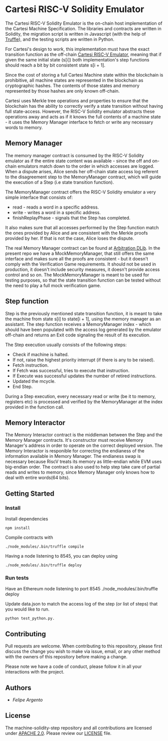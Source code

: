 
# Cartesi RISC-V Solidity Emulator

The Cartesi RISC-V Solidity Emulator is the on-chain host implementation of the Cartesi Machine Specification. The libraries and contracts are written in Solidity, the migration script is written in Javascript (with the help of [Truffle](https://github.com/trufflesuite/truffle)), and the testing scripts are written in Python.

For Cartesi's design to work, this implementation must have the exact transition function as the off-chain [Cartesi RISC-V Emulator](https://github.com/cartesi/machine-emulator), meaning that if given the same initial state (s[i]) both implementation's step functions should reach a bit by bit consistent state s[i + 1].

Since the cost of storing a full Cartesi Machine state within the blockchain is prohibitive, all machine states are represented in the blockchain as cryptographic hashes. The contents of those states and memory represented by those hashes are only known off-chain.

Cartesi uses Merkle tree operations and properties to ensure that the blockchain has the ability to correctly verify a state transition without having full state-access. However, the RISC-V Solidity emulator abstracts these operations away and acts as if it knows the full contents of a machine state - it uses the Memory Manager interface to fetch or write any necessary words to memory.

## Memory Manager

The memory manager contract is consumed by the RISC-V Solidity emulator as if the entire state content was available - since the off and on-chain emulators match down to the order in which accesses are logged. When a dispute arises, Alice sends her off-chain state access log referent to the disagreement step to the MemoryManager contract, which will guide the execution of a Step (i.e state transition function).

The MemoryManager contract offers the RISC-V Solidity emulator a very simple interface that consists of:

* read - reads a word in a specific address.
* write - writes a word in a specific address.
* finishReplayPhase - signals that the Step has completed.

It also makes sure that all accesses performed by the Step function match the ones provided by Alice and are consistent with the Merkle proofs provided by her. If that is not the case, Alice loses the dispute.

The real Memory Manager contract can be found at [Arbitration DLib](https://github.com/cartesi/arbitration-dlib). In the present repo we have a MockMemoryManager, that still offers the same interface and makes sure all the proofs are consistent - but it doesn't comply with the Verification Game requirements. It should not be used in production, it doesn't include security measures, it doesn't provide access control and so on. The MockMemoryManager is meant to be used for testing purposes, so that the state transition function can be tested without the need to play a full mock verification game.

## Step function

Step is the previously mentioned state transition function, it is meant to take the machine from state s[i] to state[i + 1], using the memory manager as an assistant. The step function receives a MemoryManager index - which should have been populated with the access log generated by the emulator off-chain and returns an Exit code signaling the result of its execution.

The Step execution usually consists of the following steps:
- Check if machine is halted.
- If not, raise the highest priority interrupt (if there is any to be raised).
- Fetch instruction.
- If Fetch was successful, tries to execute that instruction.
- If Execute was successful updates the number of retired instructions.
- Updated the mcycle.
- End Step.

During a Step execution, every necessary read or write (be it to memory, registers etc) is processed and verified by the MemoryManager at the index provided in the function call.

## Memory Interactor

The Memory Interactor contract is the middleman between the Step and the Memory Manager contracts. It's constructor must receive Memory Manager's address in order to operate on the correct deployed version. The Memory Interactor is responible for correcting the endianess of the information available in Memory Manager. The endianess swap is necessary because  RiscV treats its memory as little-endian while EVM uses big-endian order. The contract is also used to help step take care of partial reads and writes to memory, since Memory Manager only knows how to deal with entire words(64 bits).


## Getting Started

### Install

Install dependencies

    npm install

Compile contracts with

    ./node_modules/.bin/truffle compile

Having a node listening to 8545, you can deploy using

    ./node_modules/.bin/truffle deploy


### Run tests
Have an Ethereum node listening to port 8545
    ./node_modules/.bin/truffle deploy

Update data.json to match the access log of the step (or list of steps) that you would like to run.

    python test_python.py.


## Contributing

Pull requests are welcome. When contributing to this repository, please first discuss the change you wish to make via issue, email, or any other method with the owners of this repository before making a change.

Please note we have a code of conduct, please follow it in all your interactions with the project.

## Authors

* *Felipe Argento*

## License
The machine-solidity-step repository and all contributions are licensed under
[APACHE 2.0](https://www.apache.org/licenses/LICENSE-2.0). Please review our [LICENSE](https://github.com/cartesi/machine-solidity-step/blob/master/LICENSE) file.


